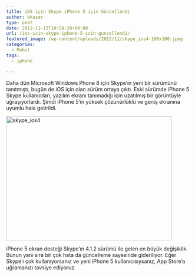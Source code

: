 ```yaml
---
title: iOS için Skype iPhone 5 için Güncellendi
author: bkazar
type: post
date: 2012-11-13T10:58:20+00:00
url: /ios-icin-skype-iphone-5-icin-guncellendi/
featured_image: /wp-content/uploads/2012/11/skype_ios4-100x100.jpeg
categories:
  - Mobil
tags:
  - iphone

---
```

Daha dün Microsoft Windows Phone 8 için Skype’ın yeni bir sürümünü tanıtmıştı, bugün de iOS için olan sürüm ortaya çıktı. Eski sürümde iPhone 5 Skype kullanıcıları, yazılım ekranı tanımadığı için uzatılmış bir görüntüyle uğraşıyorlardı. Şimdi iPhone 5’in yüksek çözünürlüklü ve geniş ekranına uyumlu hale getirildi.

<img class="aligncenter size-full wp-image-9117" title="skype_ios4" src="https://www.murekkep.org/wp-content/uploads/2012/11/skype_ios4.jpeg" alt="skype_ios4" width="450" height="337" srcset="https://www.murekkep.org/wp-content/uploads/2012/11/skype_ios4.jpeg 450w, https://www.murekkep.org/wp-content/uploads/2012/11/skype_ios4-400x299.jpeg 400w, https://www.murekkep.org/wp-content/uploads/2012/11/skype_ios4-50x37.jpeg 50w, https://www.murekkep.org/wp-content/uploads/2012/11/skype_ios4-166x125.jpeg 166w" sizes="(max-width: 450px) 100vw, 450px" /> 

iPhone 5 ekran desteği Skype’ın 4.1.2 sürümü ile gelen en büyük değişiklik. Bunun yanı sıra bir çok hata da güncelleme sayesinde gideriliyor. Eğer Skype’ı çok kullanıyorsanız ve yeni iPhone 5 kullanıcısıysanız, App Store’a uğramanızı tavsiye ediyoruz.